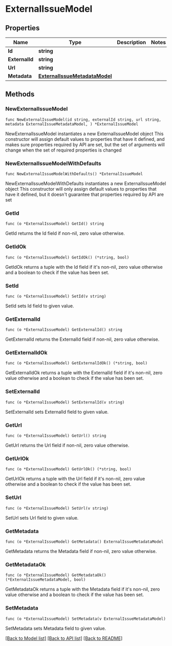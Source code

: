 # ExternalIssueModel

## Properties

Name | Type | Description | Notes
------------ | ------------- | ------------- | -------------
**Id** | **string** |  | 
**ExternalId** | **string** |  | 
**Url** | **string** |  | 
**Metadata** | [**ExternalIssueMetadataModel**](ExternalIssueMetadataModel.md) |  | 

## Methods

### NewExternalIssueModel

`func NewExternalIssueModel(id string, externalId string, url string, metadata ExternalIssueMetadataModel, ) *ExternalIssueModel`

NewExternalIssueModel instantiates a new ExternalIssueModel object
This constructor will assign default values to properties that have it defined,
and makes sure properties required by API are set, but the set of arguments
will change when the set of required properties is changed

### NewExternalIssueModelWithDefaults

`func NewExternalIssueModelWithDefaults() *ExternalIssueModel`

NewExternalIssueModelWithDefaults instantiates a new ExternalIssueModel object
This constructor will only assign default values to properties that have it defined,
but it doesn't guarantee that properties required by API are set

### GetId

`func (o *ExternalIssueModel) GetId() string`

GetId returns the Id field if non-nil, zero value otherwise.

### GetIdOk

`func (o *ExternalIssueModel) GetIdOk() (*string, bool)`

GetIdOk returns a tuple with the Id field if it's non-nil, zero value otherwise
and a boolean to check if the value has been set.

### SetId

`func (o *ExternalIssueModel) SetId(v string)`

SetId sets Id field to given value.


### GetExternalId

`func (o *ExternalIssueModel) GetExternalId() string`

GetExternalId returns the ExternalId field if non-nil, zero value otherwise.

### GetExternalIdOk

`func (o *ExternalIssueModel) GetExternalIdOk() (*string, bool)`

GetExternalIdOk returns a tuple with the ExternalId field if it's non-nil, zero value otherwise
and a boolean to check if the value has been set.

### SetExternalId

`func (o *ExternalIssueModel) SetExternalId(v string)`

SetExternalId sets ExternalId field to given value.


### GetUrl

`func (o *ExternalIssueModel) GetUrl() string`

GetUrl returns the Url field if non-nil, zero value otherwise.

### GetUrlOk

`func (o *ExternalIssueModel) GetUrlOk() (*string, bool)`

GetUrlOk returns a tuple with the Url field if it's non-nil, zero value otherwise
and a boolean to check if the value has been set.

### SetUrl

`func (o *ExternalIssueModel) SetUrl(v string)`

SetUrl sets Url field to given value.


### GetMetadata

`func (o *ExternalIssueModel) GetMetadata() ExternalIssueMetadataModel`

GetMetadata returns the Metadata field if non-nil, zero value otherwise.

### GetMetadataOk

`func (o *ExternalIssueModel) GetMetadataOk() (*ExternalIssueMetadataModel, bool)`

GetMetadataOk returns a tuple with the Metadata field if it's non-nil, zero value otherwise
and a boolean to check if the value has been set.

### SetMetadata

`func (o *ExternalIssueModel) SetMetadata(v ExternalIssueMetadataModel)`

SetMetadata sets Metadata field to given value.



[[Back to Model list]](../README.md#documentation-for-models) [[Back to API list]](../README.md#documentation-for-api-endpoints) [[Back to README]](../README.md)


